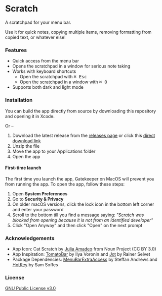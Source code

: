 # Scratch
A scratchpad for your menu bar. 

Use it for quick notes, copying multiple items, removing formatting from copied text, or whatever else!

### Features
- Quick access from the menu bar
- Opens the scratchpad in a window for serious note taking
- Works with keyboard shortcuts
  - Open the scratchpad with <kbd>⌘ Esc</kbd>
  - Open the scratchpad in a window with <kbd>⌘ O</kbd>
- Supports both dark and light mode

### Installation
You can build the app directly from source by downloading this repository and opening it in Xcode.

Or –
1. Download the latest release from the [releases page](https://github.com/gsidhu/Scratch/releases/latest) or click this [direct download link](https://github.com/gsidhu/Scratch/releases/download/v1.1.0/Scratch.v.1.1.0.zip)
2. Unzip the file
3. Move the app to your Applications folder
4. Open the app

#### First-time launch
The first time you launch the app, Gatekeeper on MacOS will prevent you from running the app. To open the app, follow these steps:
1. Open **System Preferences**
2. Go to **Security & Privacy**
3. On older macOS versions, click the lock icon in the bottom left corner and enter your password
4. Scroll to the bottom till you find a message saying: _"Scratch was blocked from opening because it is not from an identified developer"_
5. Click "Open Anyway" and then click "Open" on the next prompt

### Acknowledgements
- App Icon: Cat Scratch by [Julia Amadeo](https://thenounproject.com/browse/icons/term/cat-scratch/) from Noun Project (CC BY 3.0)
- App Inspiration: [TomatoBar](github.com/ivoronin/tomatobar/) by Ilya Voronin and [Jot](https://github.com/tiivik/Jot) by Rainer Selvet
- Package Dependencies: [MenuBarExtraAccess](github.com/orchetect/menubarextraaccess) by Steffan Andrews and [HotKey](github.com/soffes/HotKey) by Sam Soffes

### License
[GNU Public License v3.0](/LICENSE)